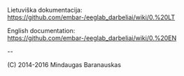 
Lietuviška dokumentacija: https://github.com/embar-/eeglab_darbeliai/wiki/0.%20LT

English documentation: https://github.com/embar-/eeglab_darbeliai/wiki/0.%20EN

--
 
  (C) 2014-2016 Mindaugas Baranauskas   

